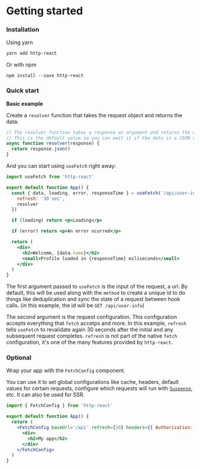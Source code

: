 # Getting started

### Installation

Using yarn

```bash copy
yarn add http-react
```

Or with npm
```
npm install --save http-react
```




### Quick start


**Basic example**

Create a `resolver` function that takes the request object and returns the data:

```js
// The resolver function takes a response as argument and returns the data.
// This is the default value so you can omit it if the data is a JSON value.
async function resolver(response) {
  return response.json()
}
```

And you can start using `useFetch` right away:

```jsx
import useFetch from 'http-react'

export default function App() {
  const { data, loading, error, responseTime } = useFetch('/api/user-info', {
    refresh: '30 sec',
    resolver
  })

  if (loading) return <p>Loading</p>

  if (error) return <p>An error ocurred</p>

  return (
    <div>
      <h2>Welcome, {data.name}</h2>
      <small>Profile loaded in {responseTime} miliseconds</small>
    </div>
  )
}

```

The first argument passed to `useFetch` is the input of the request, a url. By default, this will be used along with the `method` to create a unique id to do things like deduplication and sync the state of a request between hook calls. (in this example, the id will be `GET /api/user-info`)
 
The second argument is the request configuration. This configuration accepts everything that `fetch` accetps and more. In this example, `refresh` tells `useFetch` to revalidate again 30 seconds after the initial and any subsequent request completes. `refresh` is not part of the native `fetch` configuration, it's one of the many features provided by `http-react`.

### Optional
Wrap your app with the `FetchConfig` component.

You can use it to set global configurations like cache, headers, default values for certain requests, configure which requests will run with [`Suspense`](https://beta.reactjs.org/reference/react/Suspense), etc. It can also be used for SSR.

```jsx
import { FetchConfig } from 'http-react'

export default function App() {
  return (
    <FetchConfig baseUrl='/api' refresh={30} headers={{ Authorization: 'Token' }}>
      <div>
        <h2>My app</h2>
      </div>
    </FetchConfig>
  )
}
```
